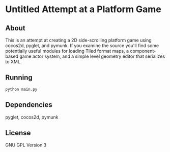 Untitled Attempt at a Platform Game
===================================

About
-----
This is an attempt at creating a 2D side-scrolling platform game using cocos2d,
pyglet, and pymunk.
If you examine the source you'll find some potentially useful modules for
loading Tiled format maps, a component-based game actor system, and a simple
level geometry editor that serializes to XML.

Running
-------
`python main.py`

Dependencies
------------
pyglet, cocos2d, pymunk

License
------
GNU GPL Version 3

